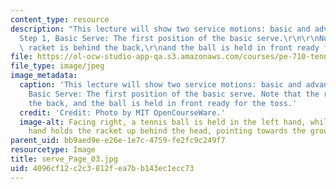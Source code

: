 ```yaml
---
content_type: resource
description: "This lecture will show two service motions: basic and advanced.\r\n\
  Step 1, Basic Serve: The first position of the basic serve.\r\n\r\nNote that the\
  \ racket is behind the back,\r\nand the ball is held in front ready for the toss."
file: https://ol-ocw-studio-app-qa.s3.amazonaws.com/courses/pe-710-tennis-spring-2007/4096cf12c2c3812fea7bb143ec1ecc73_serve_Page_03.jpg
file_type: image/jpeg
image_metadata:
  caption: 'This lecture will show two service motions: basic and advanced. Step 1,
    Basic Serve: The first position of the basic serve. Note that the racket is behind
    the back, and the ball is held in front ready for the toss.'
  credit: 'Credit: Photo by MIT OpenCourseWare.'
  image-alt: Facing right, a tennis ball is held in the left hand, while the right
    hand holds the racket up behind the head, pointing towards the ground.
parent_uid: bb9aed9e-e26e-1e7c-4759-fe2fc9c249f7
resourcetype: Image
title: serve_Page_03.jpg
uid: 4096cf12-c2c3-812f-ea7b-b143ec1ecc73
---
```


